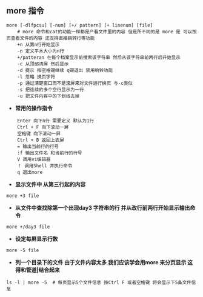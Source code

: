 ## more 指令

```shell
more [-dlfpcsu] [-num] [+/ pattern] [+ linenum] [file]
	# more 命令和cat的功能一样都是产看文件里的内容 但是所不同的是 more 是 可以按页查看文件的内容 还支持直接跳转行等功能
	+n 从第n行开始显示
	-n 定义平木大小为n行
	+/patteran 在每个档案显示前搜索该字符串 然后从该字符串前两行后开始显示
	-c 从顶部清屏 然后显示
	-d 提示 按空格键继续 q键退出 禁用响铃功能
	-l 忽略 换页字符
	-p 通过清楚窗口而不是滚屏来对文件进行换页 与-c类似
	-s 把连续的多个空行显示为一行
	-u 把文件内容中的下划线去掉
```

- **常用的操作指令**

```
	Enter 向下n行 需要定义 默认为1行
	Ctrl + F 向下滚动一屏
	空格键 向下滚动一屏
	Ctrl + B 返回上衣屏
	= 输出当前行的行号
	:f 输出文件名 和当前行的行号
	V 调用vi编辑器
	！ 调用Shell 并执行命令
	q 退出more
```

- **显示文件中 从第三行起的内容**

```
more +3 file
```

- **从文件中查找除第一个出现day3 字符串的行 并从改行前两行开始显示输出命令**

```
more +/day3 file
```

- **设定每屏显示行数**

```
more -5 file
```

- **列一个目录下的文件 由于文件内容太多 我们应该学会用more 来分页显示 这得和管道|结合起来**

```
ls -l | more -5  # 每页显示5个文件信息 按Ctrl F 或者空格键 将会显示下5条文件信息
```
